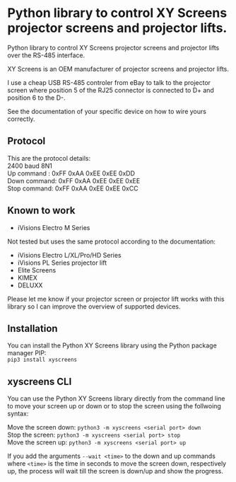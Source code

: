 # Python library to control XY Screens projector screens and projector lifts.
Python library to control XY Screens projector screens and projector lifts
over the RS-485 interface.

XY Screens is an OEM manufacturer of projector screens and projector lifts.

I use a cheap USB RS-485 controler from eBay to talk to the projector screen
where position 5 of the RJ25 connector is connected to D+ and position 6 to
the D-.

See the documentation of your specific device on how to wire yours correctly.

## Protocol
This are the protocol details:\
2400 baud 8N1\
Up command  : 0xFF 0xAA 0xEE 0xEE 0xDD\
Down command: 0xFF 0xAA 0xEE 0xEE 0xEE\
Stop command: 0xFF 0xAA 0xEE 0xEE 0xCC

## Known to work
* iVisions Electro M Series

Not tested but uses the same protocol according to the documentation:
* iVisions Electro L/XL/Pro/HD Series
* iVisions PL Series projector lift
* Elite Screens
* KIMEX
* DELUXX

Please let me know if your projector screen or projector lift works with this
library so I can improve the overview of supported devices.

## Installation
You can install the Python XY Screens library using the Python package manager
PIP:\
`pip3 install xyscreens`

## xyscreens CLI
You can use the Python XY Screens library directly from the command line to
move your screen up or down or to stop the screen using the follwoing syntax:

Move the screen down: `python3 -m xyscreens <serial port> down`\
Stop the screen: `python3 -m xyscreens <serial port> stop`\
Move the screen up: `python3 -m xyscreens <serial port> up`

If you add the arguments `--wait <time>` to the down and up commands where
`<time>` is the time in seconds to move the screen down, respectively up, the
process will wait till the screen is down/up and show the progress.